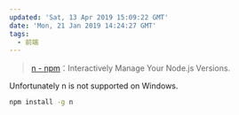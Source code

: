 ```yaml
---
updated: 'Sat, 13 Apr 2019 15:09:22 GMT'
date: 'Mon, 21 Jan 2019 14:24:27 GMT'
tags:
  - 前端
---
```


> [n - npm](https://www.npmjs.com/package/n)：Interactively Manage Your Node.js Versions.

Unfortunately n is not supported on Windows.

```bash
npm install -g n
```
